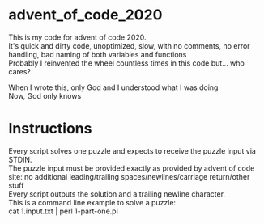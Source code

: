 # advent_of_code_2020

This is my code for advent of code 2020.  
It's quick and dirty code, unoptimized, slow, with no comments, no error handling, bad naming of both variables and functions  
Probably I reinvented the wheel countless times in this code but... who cares?  

When I wrote this, only God and I understood what I was doing  
Now, God only knows


# Instructions
Every script solves one puzzle and expects to receive the puzzle input via STDIN.  
The puzzle input must be provided exactly as provided by advent of code site: no additional leading/trailing spaces/newlines/carriage return/other stuff  
Every script outputs the solution and a trailing newline character.  
This is a command line example to solve a puzzle:  
cat 1.input.txt | perl 1-part-one.pl
